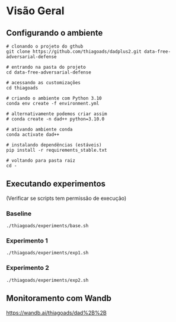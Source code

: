 
# Visão Geral


## Configurando o ambiente

```
# clonando o projeto do gthub
git clone https://github.com/thiagoads/dadplus2.git data-free-adversarial-defense

# entrando na pasta do projeto
cd data-free-adversarial-defense

# acessando as customizações
cd thiagoads

# criando o ambiente com Python 3.10
conda env create -f environment.yml

# alternativamente podemos criar assim
# conda create -n dad++ python=3.10.0

# ativando ambiente conda
conda activate dad++

# instalando dependências (estáveis)
pip install -r requirements_stable.txt

# voltando para pasta raiz
cd -
```

## Executando experimentos
(Verificar se scripts tem permissão de execução)

### Baseline
``` 
./thiagoads/experiments/base.sh
``` 

### Experimento 1
``` 
./thiagoads/experiments/exp1.sh
``` 

### Experimento 2
``` 
./thiagoads/experiments/exp2.sh
``` 

## Monitoramento com Wandb
https://wandb.ai/thiagoads/dad%2B%2B
